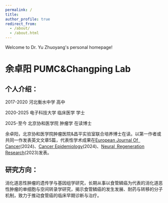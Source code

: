 ```yaml
---
permalink: /
title: 
author_profile: true
redirect_from: 
  - /about/
  - /about.html
---
```


Welcome to Dr. Yu Zhuoyang's personal homepage!


# 余卓阳   PUMC&Changping Lab

## 个人介绍：
2017-2020         河北衡水中学         高中  


2020-2025         电子科技大学         临床医学      学士



2025-至今          北京协和医学院      肿瘤学          在读博士

余卓阳，北京协和医学院肿瘤医院&昌平实验室联合培养博士在读。以第一作者或共同一作发表英文文章5篇，代表性学术成果在[European Journal Of Cancer](http://www.baidu.com/link?url=OWIz1uYi1iaQojr9M1N1bmpyV28_JBLrWgFbwjXk8qekqjlzWp8et_mcFGgKBXqeb_i22IZnjGzUaKSgpfvosa)(2024)、[Cancer Epidemiology](http://www.baidu.com/link?url=urOH7WyFaYimivNM7tbeAUd-3JS7M6eoasVLF59YAuLtVsWScUO0ovERoD66AXtrLIy1jg5aTtX0HWBtrmOEkK)(2024)、[Neural Regeneration Research](http://www.baidu.com/link?url=S9EE2ynPr5FCibEiCdyV0NSCIwZeXmaoRAg-j1WI9IJXGr76ndvUmlfMJry6Q1DgiyqTtbIL5qvXoqCgnFcfjKi_CnXg-k0U85xBJ_Q7Qdg4vrQSS92f3r3ZKUdgLI9V)(2023)发表。
## 研究方向：
消化道恶性肿瘤的遗传学与基因组学研究，长期从事以食管鳞癌为代表的消化道恶性肿瘤的单细胞与空间转录学研究，揭示食管鳞癌的发生发展、耐药与转移的分子机制，致力于推动食管癌的临床早期诊断与治疗。

